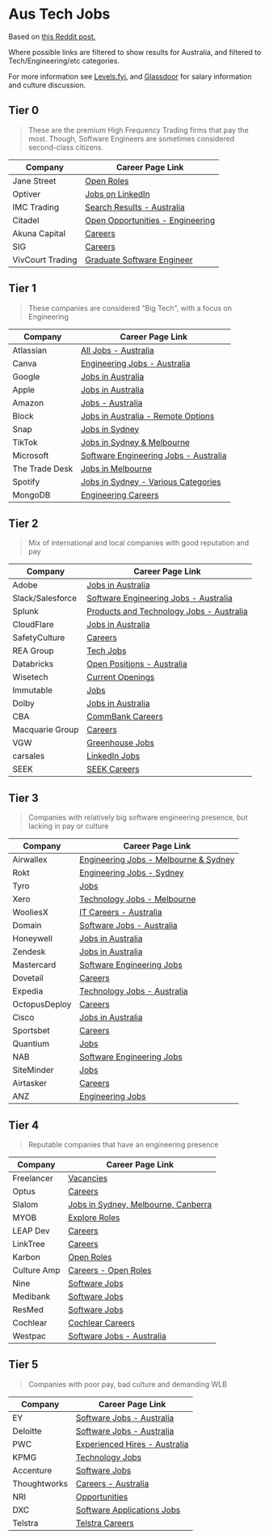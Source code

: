 # Aus Tech Jobs

Based on [this Reddit post.](https://www.reddit.com/r/cscareerquestionsOCE/comments/1fe7zhl/2024_updated_australian_company_tier_list/?share_id=OI3Sq06kDOoYpPCt4lLPR&utm_content=2&utm_medium=ios_app&utm_name=ioscss&utm_source=share&utm_term=1)

Where possible links are filtered to show results for Australia, and filtered to Tech/Engineering/etc categories.

For more information see [Levels.fyi](https://www.levels.fyi/t/software-engineer/locations/australia), and [Glassdoor](https://www.glassdoor.com.au/) for salary information and culture discussion.

## Tier 0

> These are the premium High Frequency Trading firms that pay the most. Though, Software Engineers are sometimes considered second-class citizens.

| Company          | Career Page Link                                                                                    |
| ---------------- | --------------------------------------------------------------------------------------------------- |
| Jane Street      | [Open Roles](https://www.janestreet.com/join-jane-street/open-roles/)                               |
| Optiver          | [Jobs on LinkedIn](https://www.linkedin.com/company/optiver/jobs/?originalSubdomain=au)             |
| IMC Trading      | [Search Results - Australia](https://careers.imc.com/ap/en/search-results?qcountry=Australia)       |
| Citadel          | [Open Opportunities - Engineering](https://www.citadel.com/careers/open-opportunities/engineering/) |
| Akuna Capital    | [Careers](https://akunacapital.com/careers#careers)                                                 |
| SIG              | [Careers](https://careers.sig.com/)                                                                 |
| VivCourt Trading | [Graduate Software Engineer](https://www.vivcourt.com/careers/graduate-software-engineer/)          |

## Tier 1

> These companies are considered "Big Tech", with a focus on Engineering

| Company        | Career Page Link                                                                                                                                                                                                                                               |
| -------------- | -------------------------------------------------------------------------------------------------------------------------------------------------------------------------------------------------------------------------------------------------------------- |
| Atlassian      | [All Jobs - Australia](https://www.atlassian.com/company/careers/all-jobs?team=&location=Australia&search=)                                                                                                                                                    |
| Canva          | [Engineering Jobs - Australia](https://www.lifeatcanva.com/en/jobs/?page=1&team=Engineering&country=Australia&pagesize=20#results)                                                                                                                             |
| Google         | [Jobs in Australia](https://www.google.com/about/careers/applications/jobs/results/?location=Australia)                                                                                                                                                        |
| Apple          | [Jobs in Australia](https://jobs.apple.com/en-au/search?location=australia-AUSC)                                                                                                                                                                               |
| Amazon         | [Jobs - Australia](https://www.amazon.jobs/en/search?base_query=&loc_query=Australia&latitude=&longitude=&loc_group_id=&invalid_location=false&country=AUS&city=&region=&county=)                                                                              |
| Block          | [Jobs in Australia - Remote Options](https://block.xyz/careers/jobs?isRemote=true&locations%5B%5D=Melbourne%2C%20Australia&locations%5B%5D=Sydney%2C%20Australia)                                                                                              |
| Snap           | [Jobs in Sydney](https://careers.snap.com/jobs?location=Sydney)                                                                                                                                                                                                |
| TikTok         | [Jobs in Sydney & Melbourne](https://careers.tiktok.com/position?keywords=&category=&location=CT_1102314%2CCT_244&project=&type=&job_hot_flag=&current=1&limit=10&functionCategory=&tag=)                                                                      |
| Microsoft      | [Software Engineering Jobs - Australia](https://jobs.careers.microsoft.com/global/en/search?lc=Australia&p=Software%20Engineering&l=en_us&pg=1&pgSz=20&o=Relevance&flt=true)                                                                                   |
| The Trade Desk | [Jobs in Melbourne](https://careers.thetradedesk.com/jobs?location=melbourne)                                                                                                                                                                                  |
| Spotify        | [Jobs in Sydney - Various Categories](https://www.lifeatspotify.com/jobs?l=sydney&c=backend&c=client-c&c=data&c=developer-tools-infrastructure&c=engineering-leadership&c=machine-learning&c=mobile&c=network-engineering-it&c=security&c=tech-research&c=web) |
| MongoDB        | [Engineering Careers](https://www.mongodb.com/company/careers/teams/engineering)                                                                                                                                                                               |

## Tier 2

> Mix of international and local companies with good reputation and pay

| Company          | Career Page Link                                                                                                                                                                            |
| ---------------- | ------------------------------------------------------------------------------------------------------------------------------------------------------------------------------------------- |
| Adobe            | [Jobs in Australia](https://careers.adobe.com/us/en/search-results?qcountry=Australia)                                                                                                      |
| Slack/Salesforce | [Software Engineering Jobs - Australia](https://careers.salesforce.com/en/jobs/?search=&country=Australia&team=Software+Engineering&pagesize=20#results)                                    |
| Splunk           | [Products and Technology Jobs - Australia](https://www.splunk.com/en_us/careers/search-jobs.html?page=1&location=Australia&team=Products%20and%20Technology)                                |
| CloudFlare       | [Jobs in Australia](https://www.cloudflare.com/careers/jobs/?location=Australia)                                                                                                            |
| SafetyCulture    | [Careers](https://safetyculture.com/jobs/)                                                                                                                                                  |
| REA Group        | [Tech Jobs](https://www.rea-group.com/careers/jobs/?team%5B0%5D=Tech_Other#job-results)                                                                                                     |
| Databricks       | [Open Positions - Australia](https://www.databricks.com/company/careers/open-positions?department=all&location=Australia)                                                                   |
| Wisetech         | [Current Openings](https://www.wisetechglobal.com/careers/current-openings/)                                                                                                                |
| Immutable        | [Jobs](https://www.immutable.com/jobs)                                                                                                                                                      |
| Dolby            | [Jobs in Australia](https://jobs.dolby.com/careers?location=australia&pid=25278532&domain=dolby.com&sort_by=relevance&triggerGoButton=false&triggerGoButton=true)                           |
| CBA              | [CommBank Careers](https://cba.wd3.myworkdayjobs.com/CommBank_Careers?locationCountry=d903bb3fedad45039383f6de334ad4db&jobFamilyGroup=089636baad99015305bcc5419301256c)                     |
| Macquarie Group  | [Careers](https://recruitment.macquarie.com/en_US/careers/SearchJobs/?592=%5B887281%5D&592_format=9525&1270=%5B347511%5D&1270_format=3248&listFilterMode=1&jobRecordsPerPage=9&jobOffset=0) |
| VGW              | [Greenhouse Jobs](https://job-boards.greenhouse.io/vgw)                                                                                                                                     |
| carsales         | [LinkedIn Jobs](https://www.linkedin.com/jobs/search/?currentJobId=4047624447&f_C=41624&geoId=92000000&origin=COMPANY_PAGE_JOBS_CLUSTER_EXPANSION)                                          |
| SEEK             | [SEEK Careers](https://www.seek.com.au/SEEK-jobs/at-this-company)                                                                                                                           |

## Tier 3

> Companies with relatively big software engineering presence, but lacking in pay or culture

| Company       | Career Page Link                                                                                                                                                                                                                                    |
| ------------- | --------------------------------------------------------------------------------------------------------------------------------------------------------------------------------------------------------------------------------------------------- |
| Airwallex     | [Engineering Jobs - Melbourne & Sydney](https://careers.airwallex.com/jobs/?team%5B%5D=engineering&location%5B%5D=melbourne&location%5B%5D=sydney&order=newest)                                                                                     |
| Rokt          | [Engineering Jobs - Sydney](https://www.rokt.com/careers/?teams=Engineering&location=Sydney)                                                                                                                                                        |
| Tyro          | [Jobs](https://tyro.wd3.myworkdayjobs.com/Tyro)                                                                                                                                                                                                     |
| Xero          | [Technology Jobs - Melbourne](https://jobs.lever.co/xero?department=Technology&location=Melbourne%2C%20AU)                                                                                                                                          |
| WooliesX      | [IT Careers - Australia](https://www.wowcareers.com.au/jobs/listing?page=1&query=&expertise=Information+Technology&postcode=&location_within=&refine_requisition_number=&refine_posted_within=&state=&country=Australia&worktype=&brand=WooliesX)   |
| Domain        | [Software Jobs - Australia](https://www.domain.com.au/group/life-at-domain/careers/jobs/?locations=sydney-office%2Cmelbourne-office%2Cperth-office%2Cbrisbane-office&filter=&keyword=software)                                                      |
| Honeywell     | [Jobs in Australia](https://careers.honeywell.com/us/en/search-results?keywords=&p=ChIJ38WHZwf9KysRUhNblaFnglM&location=Australia)                                                                                                                  |
| Zendesk       | [Jobs in Australia](https://jobs.zendesk.com/us/en/search-results?qcountry=Australia)                                                                                                                                                               |
| Mastercard    | [Software Engineering Jobs](https://careers.mastercard.com/us/en/c/software-engineering-jobs)                                                                                                                                                       |
| Dovetail      | [Careers](https://dovetail.com/careers/#hiring-process)                                                                                                                                                                                             |
| Expedia       | [Technology Jobs - Australia](https://careers.expediagroup.com/jobs/?keyword=&filter%5Bcategory%5D=Technology&filter%5Bcountry%5D=Australia)                                                                                                        |
| OctopusDeploy | [Careers](https://octopus.com/company/careers)                                                                                                                                                                                                      |
| Cisco         | [Jobs in Australia](https://jobs.cisco.com/jobs/SearchJobs/?21178=%5B214420%5D&21178_format=6020&21181=%5B187%5D&21181_format=6023&listFilterMode=1)                                                                                                |
| Sportsbet     | [Careers](https://careers.sportsbet.com.au/jobs/search?query=)                                                                                                                                                                                      |
| Quantium      | [Jobs](https://quantium.elmotalent.com.au/careers/external/jobs?page=1)                                                                                                                                                                             |
| NAB           | [Software Engineering Jobs](https://careers.nab.com.au/en/filter/?search-keyword=&category=software%20engineering)                                                                                                                                  |
| SiteMinder    | [Jobs](https://www.siteminder.com/jobs/)                                                                                                                                                                                                            |
| Airtasker     | [Careers](https://www.airtasker.com/us/careers/)                                                                                                                                                                                                    |
| ANZ           | [Engineering Jobs](https://careers.anz.com/search/?createNewAlert=false&q=&locationsearch=&optionsFacetsDD_country=&optionsFacetsDD_customfield4=&optionsFacetsDD_customfield5=Engineering&optionsFacetsDD_facility=&optionsFacetsDD_customfield1=) |

## Tier 4

> Reputable companies that have an engineering presence

| Company     | Career Page Link                                                                                                                                                                                                       |
| ----------- | ---------------------------------------------------------------------------------------------------------------------------------------------------------------------------------------------------------------------- |
| Freelancer  | [Vacancies](https://www.freelancer.com.au/careers#vacancies)                                                                                                                                                           |
| Optus       | [Careers](https://www.optus.com.au/about/careers)                                                                                                                                                                      |
| Slalom      | [Jobs in Sydney, Melbourne, Canberra](https://jobs.slalom.com/#/?locations=Sydney,Melbourne,Canberra&keywords=software)                                                                                                |
| MYOB        | [Explore Roles](https://careers.myob.com/explore-roles)                                                                                                                                                                |
| LEAP Dev    | [Careers](https://www.leapdev.io/careers)                                                                                                                                                                              |
| LinkTree    | [Careers](https://linktr.ee/s/about/careers)                                                                                                                                                                           |
| Karbon      | [Open Roles](https://karbonhq.com/careers/#roles)                                                                                                                                                                      |
| Culture Amp | [Careers - Open Roles](https://www.cultureamp.com/company/careers#open-roles)                                                                                                                                          |
| Nine        | [Software Jobs](https://ninecareers.com.au/apply-now/?search=software)                                                                                                                                                 |
| Medibank    | [Software Jobs](https://jobs.medibank.com.au/search/?createNewAlert=false&q=software&optionsFacetsDD_customfield1=&optionsFacetsDD_customfield2=)                                                                      |
| ResMed      | [Software Jobs](https://resmed.wd3.myworkdayjobs.com/en-US/ResMed_External_Careers?q=software&source=resmed_careers&locationCountry=d903bb3fedad45039383f6de334ad4db)                                                  |
| Cochlear    | [Cochlear Careers](https://cochlear.wd3.myworkdayjobs.com/Cochlear_Careers?locations=066c4eba02cc1000aed05b59af5e0000&jobFamilyGroup=0861563e299c1000e3caebf38bd00000)                                                 |
| Westpac     | [Software Jobs - Australia](https://ebuu.fa.ap1.oraclecloud.com/hcmUI/CandidateExperience/en/sites/CX/requisitions?keyword=software&location=Australia&locationId=300000000294772&locationLevel=country&mode=location) |

## Tier 5

> Companies with poor pay, bad culture and demanding WLB

| Company      | Career Page Link                                                                                                                                                                                             |
| ------------ | ------------------------------------------------------------------------------------------------------------------------------------------------------------------------------------------------------------ |
| EY           | [Software Jobs - Australia](https://careers.ey.com/ey/search/?createNewAlert=false&q=software&locationsearch=australia&optionsFacetsDD_country=AU&optionsFacetsDD_customfield1=)                             |
| Deloitte     | [Software Jobs - Australia](https://jobs.deloitte.com.au/search/?createNewAlert=false&q=software&locationsearch=australia&optionsFacetsDD_city=&optionsFacetsDD_customfield4=&optionsFacetsDD_customfield1=) |
| PWC          | [Experienced Hires - Australia](https://jobs-au.pwc.com/experiencedhires/au/en/search-results)                                                                                                               |
| KPMG         | [Technology Jobs](https://kpmg.com/au/en/home/careers/job-search/technology.html)                                                                                                                            |
| Accenture    | [Software Jobs](https://www.accenture.com/au-en/careers/jobsearch?jk=software&sb=0&vw=0&is_rj=0&pg=1)                                                                                                        |
| Thoughtworks | [Careers - Australia](https://www.thoughtworks.com/en-au/careers)                                                                                                                                            |
| NRI          | [Opportunities](https://nri-anz.com/careers/#opportunities)                                                                                                                                                  |
| DXC          | [Software Applications Jobs](https://careers.dxc.com/global/en/c/software-applications-jobs)                                                                                                                 |
| Telstra      | [Telstra Careers](https://telstra.wd3.myworkdayjobs.com/Telstra_Careers?jobFamilyGroup=c9e2230c29a501d616f983a2eb055f31)                                                                                     |
